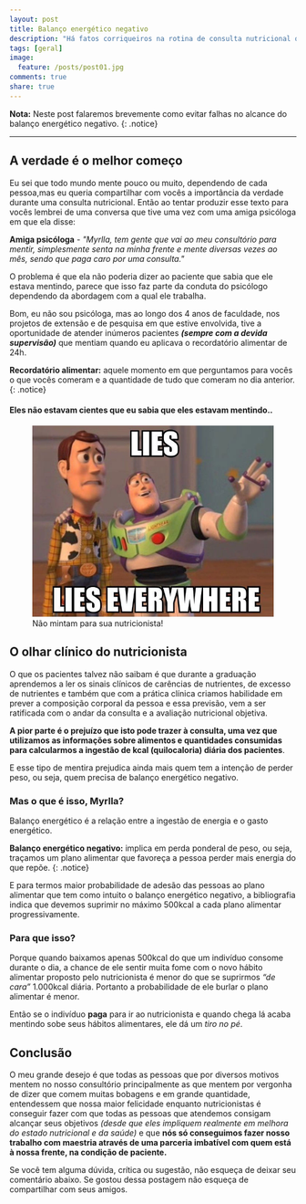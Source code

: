 ```yaml
---
layout: post
title: Balanço energético negativo
description: "Há fatos corriqueiros na rotina de consulta nutricional que apesar de parecerem inofencivos, podem acarretar em dificuldades no alcance do objetivo principal de quem procura a ajuda de um nutricionista, e em especial aqueles que buscam a perda de peso. Neste post falaremos brevemente como evitar falhas no alcance do balanço energético negativo."
tags: [geral]
image:
  feature: /posts/post01.jpg
comments: true
share: true
---
```


**Nota:** Neste post falaremos brevemente como evitar falhas no alcance do balanço energético negativo.
{: .notice}

---

## A verdade é o melhor começo

Eu sei que todo mundo mente pouco ou muito, dependendo de cada pessoa,mas eu queria compartilhar com vocês a importância da verdade durante uma consulta nutricional. Então ao tentar produzir esse texto para vocês lembrei de uma conversa que tive uma vez com uma amiga psicóloga em que ela disse: 

__Amiga psicóloga__ - *"Myrlla, tem gente que vai ao meu consultório para mentir, simplesmente senta na minha frente e mente diversas vezes ao mês, sendo que paga caro por uma consulta."*

 O problema é que ela não poderia dizer ao paciente que sabia que ele estava mentindo, parece que isso faz parte da conduta do psicólogo dependendo da abordagem com a qual ele trabalha.

 Bom, eu não sou psicóloga, mas ao longo dos 4 anos de faculdade, nos projetos de extensão e de pesquisa em que estive envolvida, tive a oportunidade de atender inúmeros pacientes *__(sempre com a devida supervisão)__* que mentiam quando eu aplicava o recordatório alimentar de 24h.

**Recordatório alimentar:** aquele momento em que perguntamos para vocês o que vocês comeram e a quantidade de tudo que comeram no dia anterior.
{: .notice}

#### Eles não estavam cientes que eu sabia que eles estavam mentindo..

<figure>
	<img src="/images/posts/post01-lies.jpg"  />
	<figcaption>Não mintam para sua nutricionista!</figcaption>
</figure>

## O olhar clínico do nutricionista

O que os pacientes talvez não saibam é que durante a graduação aprendemos a ler os sinais clínicos de carências de nutrientes, de excesso de nutrientes e também que com a prática clínica criamos habilidade em prever a composição corporal da pessoa e essa previsão, vem a ser ratificada com o andar da consulta e a avaliação nutricional objetiva.

__A pior parte é o prejuízo que isto pode trazer à consulta, uma vez que utilizamos as informações sobre alimentos e quantidades consumidas para calcularmos a ingestão de kcal (quilocaloria) diária dos pacientes__.

E esse tipo de mentira prejudica ainda mais quem tem a intenção de perder peso, ou seja, quem precisa de balanço energético negativo. 

### Mas o que é isso, Myrlla?

Balanço energético é a relação entre a ingestão de energia e o gasto energético. 

**Balanço energético negativo:** implica em perda ponderal de peso, ou seja, traçamos um plano alimentar que favoreça a pessoa perder mais energia do que repõe.
{: .notice}

E para termos maior probabilidade de adesão das pessoas ao plano alimentar  que tem como intuito o balanço energético negativo, a bibliografia indica que devemos suprimir no máximo 500kcal a cada plano alimentar progressivamente. 

### Para que isso? 

Porque quando baixamos apenas 500kcal do que um indivíduo consome durante o dia, a chance de ele sentir muita fome com o novo hábito alimentar proposto pelo nutricionista  é menor do que se suprirmos *“de cara”* 1.000kcal diária. Portanto a probabilidade de ele burlar o plano alimentar é menor.

Então se o indivíduo __paga__ para ir ao nutricionista e quando chega lá acaba mentindo sobe seus hábitos alimentares, ele dá um *tiro no pé*.

## Conclusão

O meu grande desejo é que todas as pessoas que por diversos motivos mentem no nosso consultório principalmente as que mentem por vergonha de dizer que comem muitas bobagens e em grande quantidade,  entendessem que nossa maior felicidade enquanto nutricionistas é conseguir fazer com que todas as pessoas que atendemos consigam alcançar seus objetivos *(desde que eles impliquem realmente em melhora do estado nutricional e da saúde)* e que __nós só conseguimos fazer nosso trabalho com maestria através de uma parceria imbatível com quem está à nossa frente, na condição de paciente.__

Se você tem alguma dúvida, crítica ou sugestão, não esqueça de deixar seu comentário abaixo. Se gostou dessa postagem não esqueça de compartilhar com seus amigos. 


